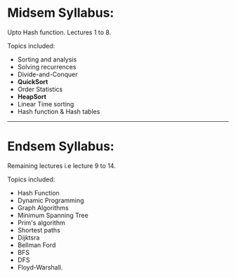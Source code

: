 # Midsem Syllabus:

Upto Hash function. Lectures 1 to 8. 

Topics included: 
* Sorting and analysis
* Solving recurrences
* Divide-and-Conquer
* **QuickSort**
* Order Statistics
* **HeapSort**
* Linear Time sorting
* Hash function & Hash tables
---
# Endsem Syllabus:

Remaining lectures i.e lecture 9 to 14.

Topics included: 
- Hash Function
- Dynamic Programming
- Graph Algorithms
- Minimum Spanning Tree
- Prim's algorithm
- Shortest paths
- Dijktsra
- Bellman Ford
- BFS
- DFS
- Floyd-Warshall.
